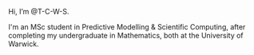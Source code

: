 Hi, I’m @T-C-W-S. 

I'm an MSc student in Predictive Modelling & Scientific Computing, after completing my undergraduate in Mathematics, both at the University of Warwick.

<!---
T-C-W-S/T-C-W-S is a ✨ special ✨ repository because its `README.md` (this file) appears on your GitHub profile.
You can click the Preview link to take a look at your changes.
--->
